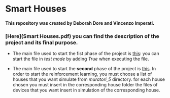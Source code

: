 # Smart Houses

#### This repository was created by Deborah Dore and Vincenzo Imperati.
### [Here](Smart Houses.pdf) you can find the description of the project and its final purpose.


- The main file used to start the fist phase of the project is [this](main.py): you can start the file in *test mode* by
  adding *True* when executing the file.

- The main file used to start the **second** phase of the project is [this](RL/main.py). In order to start the
  reinforcement learning, you must choose a list of houses that you want simulate from *muratori_5* directory. for each
  house chosen you must insert in the corresponding house folder the files of devices that you want insert in simulation
  of the corresponding house.
